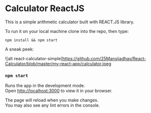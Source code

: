 # Calculator ReactJS

This is a simple arithmetic calculator built with REACT.JS library. 


To run it on your local machine clone into the repo, then type: 

    npm install && npm start
    
    
A sneak peek:

![alt react-calculator-simple]https://github.com/25Mansijadhav/React-Calculator/blob/master/my-react-app/calculator.jpeg

### `npm start`

Runs the app in the development mode.\
Open [http://localhost:3000](http://localhost:3000) to view it in your browser.

The page will reload when you make changes.\
You may also see any lint errors in the console.
